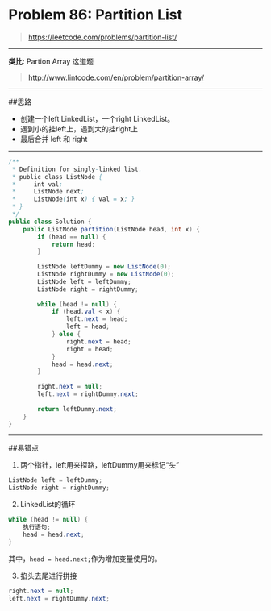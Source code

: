 # Problem 86: Partition List


> https://leetcode.com/problems/partition-list/

----------
**类比**: Partion Array 这道题

> http://www.lintcode.com/en/problem/partition-array/



-----------


##思路
* 创建一个left LinkedList，一个right LinkedList。
* 遇到小的挂left上，遇到大的挂right上
* 最后合并 left 和 right

---------
```java
/**
 * Definition for singly-linked list.
 * public class ListNode {
 *     int val;
 *     ListNode next;
 *     ListNode(int x) { val = x; }
 * }
 */
public class Solution {
    public ListNode partition(ListNode head, int x) {
        if (head == null) {
            return head;
        }
        
        ListNode leftDummy = new ListNode(0);
        ListNode rightDummy = new ListNode(0);
        ListNode left = leftDummy;
        ListNode right = rightDummy;
        
        while (head != null) {
            if (head.val < x) {
                left.next = head;
                left = head;
            } else {
                right.next = head;
                right = head;
            }
            head = head.next;
        }
        
        right.next = null;
        left.next = rightDummy.next;
        
        return leftDummy.next;
    }
}
```
---------
##易错点

1. 两个指针，left用来探路，leftDummy用来标记“头”
```java
ListNode left = leftDummy;
ListNode right = rightDummy;
```
2. LinkedList的循环
```java
while (head != null) {
    执行语句;
    head = head.next;
}
```
其中，```head = head.next;```作为增加变量使用的。

3. 掐头去尾进行拼接
```java
right.next = null;
left.next = rightDummy.next;
```



































